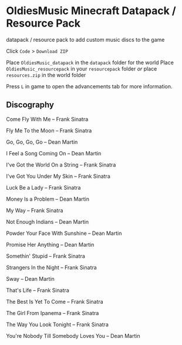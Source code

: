 # OldiesMusic Minecraft Datapack / Resource Pack
 datapack / resource pack to add custom music discs to the game

 Click `Code` > `Download ZIP`
 
 Place `OldiesMusic_datapack` in the `datapack` folder for the world
 Place `OldiesMusic_resourcepack` in your `resourcepack` folder
 *or* place `resources.zip` in the world folder

 Press `L` in game to open the advancements tab for more information.
## Discography
Come Fly With Me – Frank Sinatra

Fly Me To the Moon – Frank Sinatra

Go, Go, Go, Go – Dean Martin

I Feel a Song Coming On – Dean Martin

I've Got the World On a String – Frank Sinatra

I've Got You Under My Skin – Frank Sinatra

Luck Be a Lady – Frank Sinatra

Money Is a Problem – Dean Martin

My Way – Frank Sinatra

Not Enough Indians – Dean Martin

Powder Your Face With Sunshine – Dean Martin

Promise Her Anything – Dean Martin

Somethin' Stupid – Frank Sinatra

Strangers In the Night – Frank Sinatra

Sway – Dean Martin

That's Life – Frank Sinatra

The Best Is Yet To Come – Frank Sinatra

The Girl From Ipanema – Frank Sinatra

The Way You Look Tonight – Frank Sinatra

You're Nobody Till Somebody Loves You – Dean Martin
